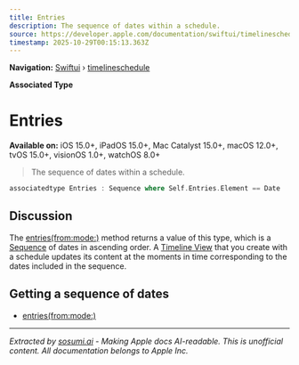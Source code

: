 ```yaml
---
title: Entries
description: The sequence of dates within a schedule.
source: https://developer.apple.com/documentation/swiftui/timelineschedule/entries
timestamp: 2025-10-29T00:15:13.363Z
---
```


**Navigation:** [Swiftui](/documentation/swiftui) › [timelineschedule](/documentation/swiftui/timelineschedule)

**Associated Type**

# Entries

**Available on:** iOS 15.0+, iPadOS 15.0+, Mac Catalyst 15.0+, macOS 12.0+, tvOS 15.0+, visionOS 1.0+, watchOS 8.0+

> The sequence of dates within a schedule.

```swift
associatedtype Entries : Sequence where Self.Entries.Element == Date
```

## Discussion

The [entries(from:mode:)](/documentation/swiftui/timelineschedule/entries(from:mode:)) method returns a value of this type, which is a [Sequence](/documentation/Swift/Sequence) of dates in ascending order. A [Timeline View](/documentation/swiftui/timelineview) that you create with a schedule updates its content at the moments in time corresponding to the dates included in the sequence.

## Getting a sequence of dates

- [entries(from:mode:)](/documentation/swiftui/timelineschedule/entries(from:mode:))

---

*Extracted by [sosumi.ai](https://sosumi.ai) - Making Apple docs AI-readable.*
*This is unofficial content. All documentation belongs to Apple Inc.*
